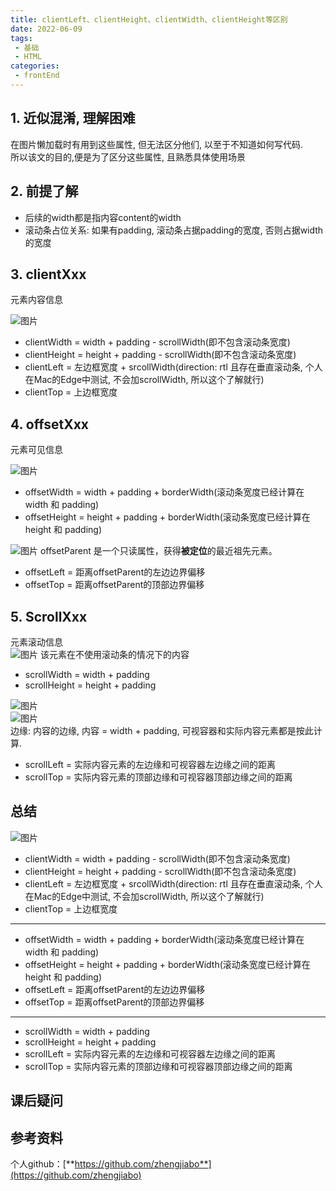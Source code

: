 ```yaml
---
title: clientLeft、clientHeight、clientWidth、clientHeight等区别
date: 2022-06-09
tags:
 - 基础     
 - HTML
categories: 
 - frontEnd
---
```


## 1. 近似混淆, 理解困难
在图片懒加载时有用到这些属性, 但无法区分他们, 以至于不知道如何写代码.    
所以该文的目的,便是为了区分这些属性, 且熟悉具体使用场景


## 2. 前提了解
- 后续的width都是指内容content的width
- 滚动条占位关系: 如果有padding, 滚动条占据padding的宽度, 否则占据width的宽度

## 3. clientXxx
元素内容信息
 
![图片](./220609-1-1/220609-1-1.png 'clientXxx')
- clientWidth = width + padding - scrollWidth(即不包含滚动条宽度)
- clientHeight = height + padding - scrollWidth(即不包含滚动条宽度)
- clientLeft =  左边框宽度 + srcollWidth(direction: rtl 且存在垂直滚动条, 个人在Mac的Edge中测试, 不会加scrollWidth, 所以这个了解就行)
- clientTop = 上边框宽度
   

## 4. offsetXxx
元素可见信息

![图片](./220609-1-1/220609-1-2.png 'offsetXxx')

- offsetWidth = width + padding + borderWidth(滚动条宽度已经计算在width 和 padding)
- offsetHeight = height + padding + borderWidth(滚动条宽度已经计算在height 和 padding)


![图片](./220609-1-1/220609-1-3.png 'offsetXxx')
offsetParent 是一个只读属性，获得**被定位**的最近祖先元素。    
- offsetLeft = 距离offsetParent的左边边界偏移
- offsetTop = 距离offsetParent的顶部边界偏移


## 5. ScrollXxx
元素滚动信息    
![图片](./220609-1-1/220609-1-4.png 'ScrollXxx')
该元素在不使用滚动条的情况下的内容
- scrollWidth = width + padding
- scrollHeight = height + padding

![图片](./220609-1-1/220609-1-5.png 'ScrollXxx')    
![图片](./220609-1-1/220609-1-6.png 'ScrollXxx')    
边缘: 内容的边缘, 内容 = width + padding, 可视容器和实际内容元素都是按此计算.
- scrollLeft = 实际内容元素的左边缘和可视容器左边缘之间的距离
- scrollTop = 实际内容元素的顶部边缘和可视容器顶部边缘之间的距离

## 总结
![图片](./220609-1-1/220609-1-7.png '总结')    
- clientWidth = width + padding - scrollWidth(即不包含滚动条宽度)
- clientHeight = height + padding - scrollWidth(即不包含滚动条宽度)
- clientLeft =  左边框宽度 + srcollWidth(direction: rtl 且存在垂直滚动条, 个人在Mac的Edge中测试, 不会加scrollWidth, 所以这个了解就行)
- clientTop = 上边框宽度

---
- offsetWidth = width + padding + borderWidth(滚动条宽度已经计算在width 和 padding)
- offsetHeight = height + padding + borderWidth(滚动条宽度已经计算在height 和 padding)
- offsetLeft = 距离offsetParent的左边边界偏移
- offsetTop = 距离offsetParent的顶部边界偏移

---
- scrollWidth = width + padding
- scrollHeight = height + padding
- scrollLeft = 实际内容元素的左边缘和可视容器左边缘之间的距离
- scrollTop = 实际内容元素的顶部边缘和可视容器顶部边缘之间的距离


## 课后疑问





## 参考资料




个人github：[**https://github.com/zhengjiabo**](https://github.com/zhengjiabo) 